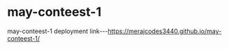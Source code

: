 # may-conteest-1
may-conteest-1 
deployment link---https://merajcodes3440.github.io/may-conteest-1/
